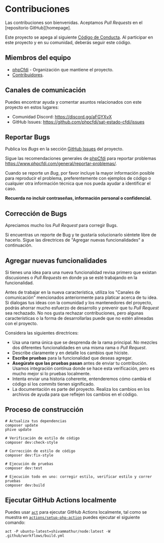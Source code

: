 # Contribuciones

Las contribuciones son bienvenidas. Aceptamos *Pull Requests* en el [repositorio GitHub][homepage].

Este proyecto se apega al siguiente [Código de Conducta][coc].
Al participar en este proyecto y en su comunidad, deberás seguir este código.

## Miembros del equipo

* [phpCfdi][] - Organización que mantiene el proyecto.
* [Contribuidores][contributors].

## Canales de comunicación

Puedes encontrar ayuda y comentar asuntos relacionados con este proyecto en estos lugares:

* Comunidad Discord: <https://discord.gg/aFGYXvX>
* GitHub Issues: <https://github.com/phpcfdi/sat-estado-cfdi/issues>

## Reportar Bugs

Publica los *Bugs* en la sección [GitHub Issues][issues] del proyecto.

Sigue las recomendaciones generales de [phpCfdi][] para reportar problemas
<https://www.phpcfdi.com/general/reportar-problemas/>.

Cuando se reporte un *Bug*, por favor incluye la mayor información posible para reproducir el problema, preferentemente
con ejemplos de código o cualquier otra información técnica que nos pueda ayudar a identificar el caso.

**Recuerda no incluir contraseñas, información personal o confidencial.**

## Corrección de Bugs

Apreciamos mucho los *Pull Request* para corregir Bugs.

Si encuentras un reporte de Bug y te gustaría solucionarlo siéntete libre de hacerlo.
Sigue las directrices de "Agregar nuevas funcionalidades" a continuación.

## Agregar nuevas funcionalidades

Si tienes una idea para una nueva funcionalidad revisa primero que existan discusiones o *Pull Requests*
en donde ya se esté trabajando en la funcionalidad.

Antes de trabajar en la nueva característica, utiliza los "Canales de comunicación" mencionados
anteriormente para platicar acerca de tu idea. Si dialogas tus ideas con la comunidad y los
mantenedores del proyecto, podrás ahorrar mucho esfuerzo de desarrollo y prevenir que tu
*Pull Request* sea rechazado. No nos gusta rechazar contribuciones, pero algunas características
o la forma de desarrollarlas puede que no estén alineadas con el proyecto.

Considera las siguientes directrices:

* Usa una rama única que se desprenda de la rama principal.
  No mezcles dos diferentes funcionalidades en una misma rama o *Pull Request*.
* Describe claramente y en detalle los cambios que hiciste.
* **Escribe pruebas** para la funcionalidad que deseas agregar.
* **Asegúrate que las pruebas pasan** antes de enviar tu contribución.
  Usamos integración contínua donde se hace esta verificación, pero es mucho mejor si lo pruebas localmente.
* Intenta enviar una historia coherente, entenderemos cómo cambia el código si los *commits* tienen significado.
* La documentación es parte del proyecto.
  Realiza los cambios en los archivos de ayuda para que reflejen los cambios en el código.

## Proceso de construcción

```shell
# Actualiza tus dependencias
composer update
phive update

# Verificación de estilo de código
composer dev:check-style

# Corrección de estilo de código
composer dev:fix-style

# Ejecución de pruebas
composer dev:test

# Ejecución todo en uno: corregir estilo, verificar estilo y correr pruebas
composer dev:build
```

## Ejecutar GitHub Actions localmente

Puedes usar [`act`](https://github.com/nektos/act) para ejecutar GitHub Actions localmente, tal como se
muestra en [`actions/setup-php-action`](https://github.com/marketplace/actions/setup-php-action#local-testing-setup)
puedes ejecutar el siguiente comando:

```shell
act -P ubuntu-latest=shivammathur/node:latest -W .github/workflows/build.yml
```

[phpCfdi]:      https://github.com/phpcfdi/
[project]:      https://github.com/phpcfdi/sat-estado-cfdi
[contributors]: https://github.com/phpcfdi/sat-estado-cfdi/graphs/contributors
[coc]:          https://github.com/phpcfdi/sat-estado-cfdi/blob/main/CODE_OF_CONDUCT.md
[issues]:       https://github.com/phpcfdi/sat-estado-cfdi/issues

